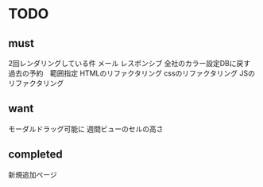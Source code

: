 # TODO

## must
2回レンダリングしている件
メール
レスポンシブ
全社のカラー設定DBに戻す
過去の予約　範囲指定
HTMLのリファクタリング
cssのリファクタリング
JSのリファクタリング

## want
モーダルドラッグ可能に
週間ビューのセルの高さ

## completed
新規追加ページ